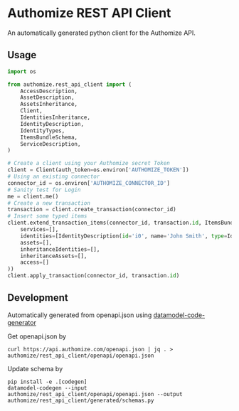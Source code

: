 # Authomize REST API Client
An automatically generated python client for the Authomize API.

## Usage

```python
import os

from authomize.rest_api_client import (
    AccessDescription,
    AssetDescription,
    AssetsInheritance,
    Client,
    IdentitiesInheritance,
    IdentityDescription,
    IdentityTypes,
    ItemsBundleSchema,
    ServiceDescription,
)

# Create a client using your Authomize secret Token
client = Client(auth_token=os.environ['AUTHOMIZE_TOKEN'])
# Using an existing connector
connector_id = os.environ['AUTHOMIZE_CONNECTOR_ID']
# Sanity test for Login
me = client.me()
# Create a new transaction
transaction = client.create_transaction(connector_id)
# Insert some typed items
client.extend_transaction_items(connector_id, transaction.id, ItemsBundleSchema(
    services=[],
    identities=[IdentityDescription(id='i0', name='John Smith', type=IdentityTypes.User.value)],
    assets=[],
    inheritanceIdentities=[],
    inheritanceAssets=[],
    access=[]
))
client.apply_transaction(connector_id, transaction.id)
```

## Development

Automatically generated from openapi.json using [datamodel-code-generator](https://github.com/koxudaxi/datamodel-code-generator)

Get openapi.json by

```
curl https://api.authomize.com/openapi.json | jq . > authomize/rest_api_client/openapi/openapi.json
```

Update schema by

```
pip install -e .[codegen]
datamodel-codegen --input authomize/rest_api_client/openapi/openapi.json --output authomize/rest_api_client/generated/schemas.py
```
